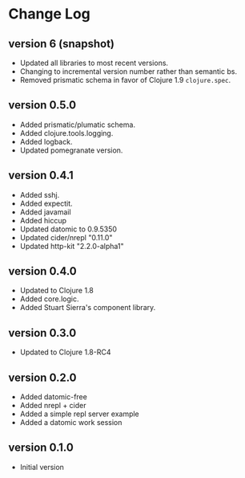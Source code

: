 # Change Log

## version 6 (snapshot)

* Updated all libraries to most recent versions.
* Changing to incremental version number rather than semantic bs.
* Removed prismatic schema in favor of Clojure 1.9 `clojure.spec`.

## version 0.5.0

* Added prismatic/plumatic schema.
* Added clojure.tools.logging.
* Added logback.
* Updated pomegranate version.

## version 0.4.1

* Added sshj.
* Added expectit.
* Added javamail
* Added hiccup
* Updated datomic to 0.9.5350
* Updated cider/nrepl "0.11.0"
* Updated http-kit "2.2.0-alpha1"

## version 0.4.0

* Updated to Clojure 1.8
* Added core.logic.
* Added Stuart Sierra's component library.

## version 0.3.0

* Updated to Clojure 1.8-RC4

## version 0.2.0

* Added datomic-free
* Added nrepl + cider
* Added a simple repl server example
* Added a datomic work session

## version 0.1.0

* Initial version
